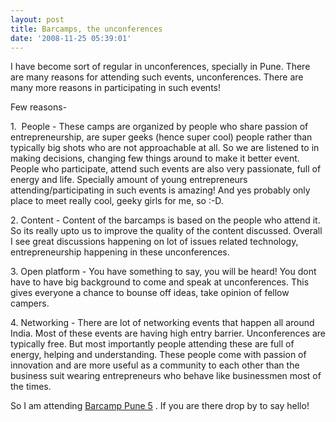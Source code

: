 ```yaml
---
layout: post
title: Barcamps, the unconferences
date: '2008-11-25 05:39:01'
---
```


<p>I have become sort of regular in unconferences, specially in Pune. There are many reasons for attending such events, unconferences. There are many more reasons in participating in such events!</p>

<p>Few reasons-</p>

<p>1.  People - These camps are organized by people who share passion of entrepreneurship, are super geeks (hence super cool) people rather than typically big shots who are not approachable at all. So we are listened to in making decisions, changing few things around to make it better event. People who participate, attend such events are also very passionate, full of energy and life. Specially amount of young entrepreneurs attending/participating in such events is amazing! And yes probably only place to meet really cool, geeky girls for me, so :-D.</p>

<p>2. Content - Content of the barcamps is based on the people who attend it. So its really upto us to improve the quality of the content discussed. Overall I see great discussions happening on lot of issues related technology, entrepreneurship happening in these unconferences.</p>

<p>3. Open platform - You have something to say, you will be heard! You dont have to have big background to come and speak at unconferences. This gives everyone a chance to bounse off ideas, take opinion of fellow campers.</p>

<p>4. Networking - There are lot of networking events that happen all around India. Most of these events are having high entry barrier. Unconferences are typically free. But most importantly people attending these are full of energy, helping and understanding. These people come with passion of innovation and are more useful as a community to each other than the business suit wearing entrepreneurs who behave like businessmen most of the times.</p>

<p>So I am attending <a title="Barcamp Pune 5" href="http://barcamppune.org/index.php">Barcamp Pune 5</a> . If you are there drop by to say hello!</p>